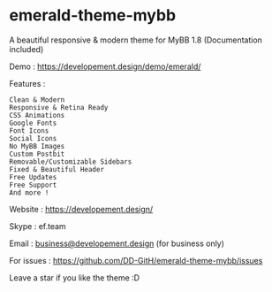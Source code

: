 # emerald-theme-mybb
A beautiful responsive &amp; modern theme for MyBB 1.8 (Documentation included)

Demo : https://developement.design/demo/emerald/

Features :

    Clean & Modern
    Responsive & Retina Ready
    CSS Animations
    Google Fonts
    Font Icons
    Social Icons
    No MyBB Images
    Custom Postbit
    Removable/Customizable Sidebars
    Fixed & Beautiful Header
    Free Updates
    Free Support
    And more !

Website : https://developement.design/

Skype : ef.team

Email : business@developement.design (for business only)

For issues : https://github.com/DD-GitH/emerald-theme-mybb/issues

Leave a star if you like the theme :D
